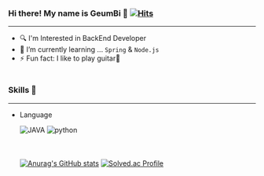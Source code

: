### Hi there! My name is GeumBi 👋 [![Hits](https://hits.seeyoufarm.com/api/count/incr/badge.svg?url=https%3A%2F%2Fgithub.com%2FGeumBi-Hong&count_bg=%23000000&title_bg=%23555555&icon=tinder.svg&icon_color=%23E90909&title=hits&edge_flat=false)](https://hits.seeyoufarm.com)
---
- :mag: I'm Interested in BackEnd Developer
- 🌱 I’m currently learning ... `Spring` & `Node.js`  
- ⚡ Fun fact: I like to play guitar:guitar: 
 <br/> <br/>
### Skills :space_invader:
---
- Language  

  ![JAVA](https://img.shields.io/badge/java-007396.svg?logo=java&logoColor=white&style=for-the-badge) ![python](https://img.shields.io/badge/python-3776AB.svg?logo=python&logoColor=white&style=for-the-badge)  
 <br/> <br/> <br/>
 [![Anurag's GitHub stats](https://github-readme-stats.vercel.app/api?username=GeumBi-Hong&theme=dark)](https://github.com/anuraghazra/github-readme-stats) [![Solved.ac Profile](http://mazassumnida.wtf/api/v2/generate_badge?boj=canbe159)](https://solved.ac/canbe159/)
